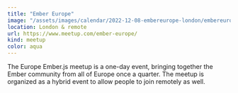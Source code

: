 ```yaml
---
title: "Ember Europe"
image: "/assets/images/calendar/2022-12-08-embereurope-london/embereurope-logo.png"
location: London & remote
url: https://www.meetup.com/ember-europe/
kind: meetup
color: aqua
---
```


The Europe Ember.js meetup is a one-day event, bringing together the Ember
community from all of Europe once a quarter. The meetup is organized as a hybrid
event to allow people to join remotely as well.
